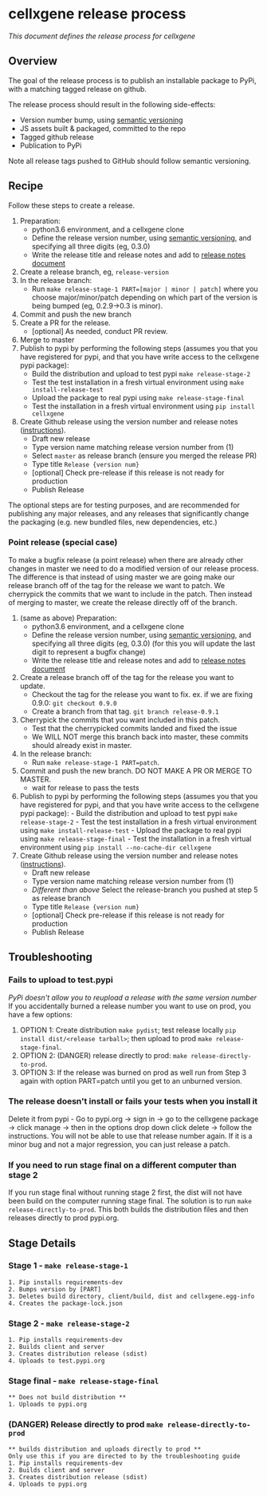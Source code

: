 # cellxgene release process

_This document defines the release process for cellxgene_

## Overview

The goal of the release process is to publish an installable package
to PyPi, with a matching tagged release on github.

The release process should result in the following side-effects:

-   Version number bump, using [semantic versioning](https://semver.org/)
-   JS assets built & packaged, committed to the repo
-   Tagged github release
-   Publication to PyPi

Note all release tags pushed to GitHub should follow semantic versioning.

## Recipe

Follow these steps to create a release.

1.  Preparation:
    -   python3.6 environment, and a cellxgene clone
    -   Define the release version number, using [semantic versioning](https://semver.org/),
        and specifying all three digits (eg, 0.3.0)
    -   Write the release title and release notes and add to
        [release notes document](https://docs.google.com/document/d/1KnHwkYfhyWO5H8BDcMu7y3ogjvq5Yi4OwpmZ8DB6w0Y/edit)
2.  Create a release branch, eg, `release-version`
3.  In the release branch:
    -   Run `make release-stage-1 PART=[major | minor | patch]` where you choose major/minor/patch depending on which part of the version
        is being bumped (eg, 0.2.9->0.3 is minor).
4.  Commit and push the new branch
5.  Create a PR for the release.
    -   [optional] As needed, conduct PR review.
6.  Merge to master
7.  Publish to pypi by performing the following steps (assumes you that you have registered for pypi,
    and that you have write access to the cellxgene pypi package):
    -   Build the distribution and upload to test pypi `make release-stage-2`
    -   Test the test installation in a fresh virtual environment using `make install-release-test`
    -   Upload the package to real pypi using `make release-stage-final`
    -   Test the installation in a fresh virtual environment using `pip install cellxgene`
8.  Create Github release using the version number and release notes
    ([instructions](https://help.github.com/articles/creating-releases/)).
    -   Draft new release
    -   Type version name matching release version number from (1)
    -   Select `master` as release branch (ensure you merged the release PR)
    -   Type title `Release {version num}`
    -   [optional] Check pre-release if this release is not ready for production
    -   Publish Release

The optional steps are for testing purposes, and are recommended
for publishing any major releases, and any releases that significantly
change the packaging (e.g. new bundled files, new dependencies, etc.)

### Point release (special case)

To make a bugfix release (a point release) when there are already other changes in master we need to do a modified version of our release process. The difference is that instead of using master we are going make our release branch off of the tag for the release we want to patch. We cherrypick the commits that we want to include in the patch. Then instead of merging to master, we create the release directly off of the branch.

1.  (same as above) Preparation:
    -   python3.6 environment, and a cellxgene clone
    -   Define the release version number, using [semantic versioning](https://semver.org/),
        and specifying all three digits (eg, 0.3.0) (for this you will update the last digit to represent a bugfix change)
    -   Write the release title and release notes and add to
        [release notes document](https://docs.google.com/document/d/1KnHwkYfhyWO5H8BDcMu7y3ogjvq5Yi4OwpmZ8DB6w0Y/edit)
2.  Create a release branch off of the tag for the release you want to update.
    -   Checkout the tag for the release you want to fix. ex. if we are fixing 0.9.0: `git checkout 0.9.0`
    -   Create a branch from that tag. `git branch release-0.9.1`
3.  Cherrypick the commits that you want included in this patch.
    -   Test that the cherrypicked commits landed and fixed the issue
    -   We WILL NOT merge this branch back into master, these commits should already exist in master.
4.  In the release branch:
    -   Run `make release-stage-1 PART=patch`.
5.  Commit and push the new branch. DO NOT MAKE A PR OR MERGE TO MASTER.
    -   wait for release to pass the tests
6.  Publish to pypi by performing the following steps (assumes you that you have registered for pypi,
    and that you have write access to the cellxgene pypi package): - Build the distribution and upload to test pypi `make release-stage-2` - Test the test installation in a fresh virtual environment using `make install-release-test` - Upload the package to real pypi using `make release-stage-final` - Test the installation in a fresh virtual environment using
    `pip install --no-cache-dir cellxgene`
7.  Create Github release using the version number and release notes
    ([instructions](https://help.github.com/articles/creating-releases/)).
    -   Draft new release
    -   Type version name matching release version number from (1)
    -   _Different than above_ Select the release-branch you pushed at step 5 as release branch
    -   Type title `Release {version num}`
    -   [optional] Check pre-release if this release is not ready for production
    -   Publish Release

## Troubleshooting

### Fails to upload to test.pypi

_PyPi doesn't allow you to reupload a release with the same version number_
If you accidentally burned a release number you want to use on prod, you have a few options:

1. OPTION 1: Create distribution `make pydist`; test release locally `pip install dist/<release tarball>`;
   then upload to prod `make release-stage-final`.
2. OPTION 2: (DANGER) release directly to prod: `make release-directly-to-prod`.
3. OPTION 3: If the release was burned on prod as well run from Step 3 again with option
   PART=patch until you get to an unburned version.

### The release doesn't install or fails your tests when you install it

Delete it from pypi - Go to pypi.org -> sign in -> go to the cellxgene package -> click manage -> then in the options drop down click delete -> follow the instructions. You will not be able to use that release number again. If it is a minor bug and not a major regression, you can just release a patch.

### If you need to run stage final on a different computer than stage 2

If you run stage final without running stage 2 first, the dist will not have been build on the computer running stage final. The solution is to run `make release-directly-to-prod`. This both builds the distribution files and then releases directly to prod pypi.org.

## Stage Details

### Stage 1 - `make release-stage-1`

    1. Pip installs requirements-dev
    2. Bumps version by [PART]
    3. Deletes build directory, client/build, dist and cellxgene.egg-info
    4. Creates the package-lock.json

### Stage 2 - `make release-stage-2`

    1. Pip installs requirements-dev
    2. Builds client and server
    3. Creates distribution release (sdist)
    4. Uploads to test.pypi.org

### Stage final - `make release-stage-final`

    ** Does not build distribution **
    1. Uploads to pypi.org

### (DANGER) Release directly to prod `make release-directly-to-prod`

    ** builds distribution and uploads directly to prod **
    Only use this if you are directed to by the troubleshooting guide
    1. Pip installs requirements-dev
    2. Builds client and server
    3. Creates distribution release (sdist)
    4. Uploads to pypi.org
